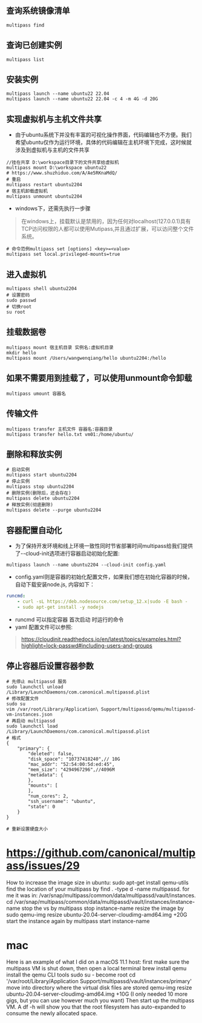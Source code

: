 ## 查询系统镜像清单

```shell
multipass find
```

## 查询已创建实例

```shell
multipass list
```

## 安装实例

```shell
multipass launch --name ubuntu22 22.04
multipass launch --name ubuntu22 22.04 -c 4 -m 4G -d 20G
```

## 实现虚拟机与主机文件共享

- 由于ubuntu系统下并没有丰富的可视化操作界面，代码编辑也不方便。我们希望ubuntu仅作为运行环境，具体的代码编辑在主机环境下完成，这时候就涉及到虚拟机与主机的文件共享

```shell
//挂在共享 D:\workspace目录下的文件共享给虚拟机
multipass mount D:\workspace ubuntu22
# https://www.shuzhiduo.com/A/Ae5RKnaMdQ/
# 重启
multipass restart ubuntu2204
# 宿主机卸载虚拟机
multipass unmount ubuntu2204
```

- windows下，还需先执行一步骤

> 在windows上，挂载默认是禁用的，因为任何对localhost(127.0.0.1)具有TCP访问权限的人都可以使用Mutipass,并且通过扩展，可以访问整个文件系统。

```shell
# 命令范例multipass set [options] <key>=<value>
multipass set local.privileged-mounts=true
```

## 进入虚拟机

```shell
multipass shell ubuntu2204
# 设置密码
sudo passwd
# 切换root
su root
```

## 挂载数据卷

```shell
multipass mount 宿主机目录 实例名:虚拟机目录
mkdir hello
multipass mount /Users/wangwenqiang/hello ubuntu2204:/hello
```

## 如果不需要用到挂载了，可以使用unmount命令卸载

```shell
multipass umount 容器名
```

## 传输文件

```shell
multipass transfer 主机文件 容器名:容器目录
multipass transfer hello.txt vm01:/home/ubuntu/
```

## 删除和释放实例

```shell
# 启动实例
multipass start ubuntu2204
# 停止实例
multipass stop ubuntu2204
# 删除实例(删除后，还会存在)
multipass delete ubuntu2204
# 释放实例(彻底删除)
multipass delete --purge ubuntu2204
```

## 容器配置自动化

- 为了保持开发环境和线上环境一致性同时节省部署时间multipass给我们提供了--cloud-init选项进行容器启动初始化配置:

```shell
multipass launch --name ubuntu2204 --cloud-init config.yaml
```

- config.yaml则是容器的初始化配置文件，如果我们想在初始化容器的时候，自动下载安装node.js, 内容如下：

```yaml
runcmd:
	- curl -sL https://deb.nodesource.com/setup_12.x|sudo -E bash -
	- sudo apt-get install -y nodejs
```

- runcmd 可以指定容器 首次启动 时运行的命令
- yaml 配置文件可以参照:

> https://cloudinit.readthedocs.io/en/latest/topics/examples.html?highlight=lock-passwd#including-users-and-groups

## 停止容器后设置容器参数

```
# 先停止 multipassd 服务
sudo launchctl unload /Library/LaunchDaemons/com.canonical.multipassd.plist
# 修改配置文件
sudo su
vim /var/root/Library/Application\ Support/multipassd/qemu/multipassd-vm-instances.json
# 再启动 multipassd
sudo launchctl load /Library/LaunchDaemons/com.canonical.multipassd.plist
# 格式
{
    "primary": {
        "deleted": false,
        "disk_space": "10737418240",// 10G
        "mac_addr": "52:54:00:5d:ed:45",
        "mem_size": "4294967296",//4096M
        "metadata": {
        },
        "mounts": [
        ],
        "num_cores": 2,
        "ssh_username": "ubuntu",
        "state": 0
    }
}

# 重新设置硬盘大小
```

# https://github.com/canonical/multipass/issues/29

How to increase the image size in ubuntu: sudo apt-get install qemu-utils find the location of your
multipass by find . -type d -name multipassd. for me it was in:
/var/snap/multipass/common/data/multipassd/vault/instances. cd
/var/snap/multipass/common/data/multipassd/vault/instances/instance-name stop the vs by multipass
stop instance-name resize the image by sudo qemu-img resize ubuntu-20.04-server-cloudimg-amd64.img
+20G start the instance again by multipass start instance-name

# mac

Here is an example of what I did on a macOS 11.1 host: first make sure the multipass VM is shut
down, then open a local terminal brew install qemu install the qemu CLI tools sudo su - become root
cd '/var/root/Library/Application Support/multipassd/vault/instances/primary' move into directory
where the virtual disk files are stored qemu-img resize ubuntu-20.04-server-cloudimg-amd64.img +10G
(I only needed 10 more gigs, but you can use however much you want) Then start up the multipass VM.
A df -h will show you that the root filesystem has auto-expanded to consume the newly allocated
space.

```
```
